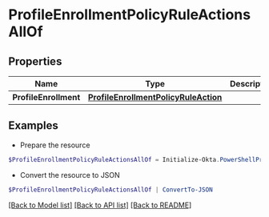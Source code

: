 # ProfileEnrollmentPolicyRuleActionsAllOf
## Properties

Name | Type | Description | Notes
------------ | ------------- | ------------- | -------------
**ProfileEnrollment** | [**ProfileEnrollmentPolicyRuleAction**](ProfileEnrollmentPolicyRuleAction.md) |  | [optional] 

## Examples

- Prepare the resource
```powershell
$ProfileEnrollmentPolicyRuleActionsAllOf = Initialize-Okta.PowerShellProfileEnrollmentPolicyRuleActionsAllOf  -ProfileEnrollment null
```

- Convert the resource to JSON
```powershell
$ProfileEnrollmentPolicyRuleActionsAllOf | ConvertTo-JSON
```

[[Back to Model list]](../README.md#documentation-for-models) [[Back to API list]](../README.md#documentation-for-api-endpoints) [[Back to README]](../README.md)

